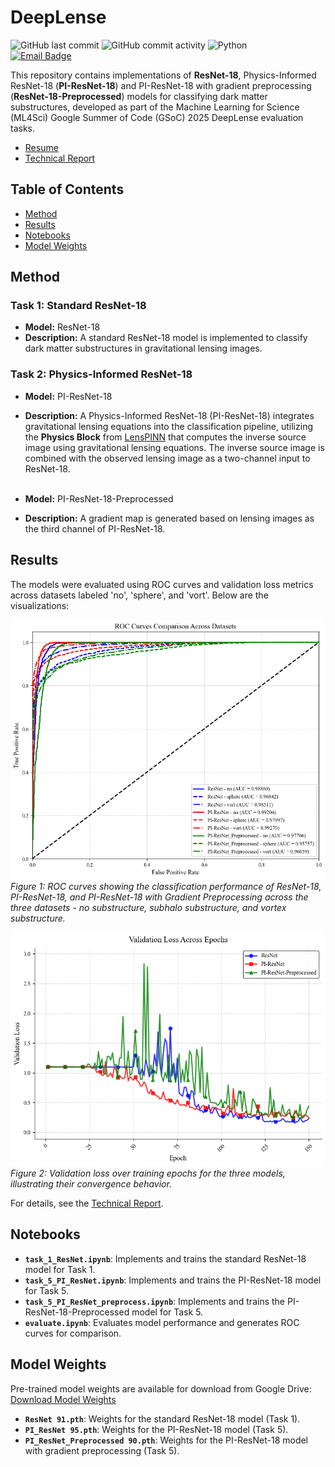 # DeepLense

![GitHub last commit](https://img.shields.io/github/last-commit/bsyh/DeepLense)  ![GitHub commit activity](https://img.shields.io/github/commit-activity/t/bsyh/DeepLense)  ![Python](https://img.shields.io/badge/Python-3.8%2B-blue)\
[![Email Badge](https://img.shields.io/badge/Email-Contact_Me-green?style=flat-square&logo=gmail&logoColor=FFFFFF&labelColor=3A3B3C&color=0078D4)](mailto:hu.shouyue@outlook.com)  

This repository contains implementations of **ResNet-18**, Physics-Informed ResNet-18 (**PI-ResNet-18**) and PI-ResNet-18 with gradient preprocessing (**ResNet-18-Preprocessed**) models for classifying dark matter substructures, developed as part of the Machine Learning for Science (ML4Sci) Google Summer of Code (GSoC) 2025 DeepLense evaluation tasks.

- [Resume](doc/resume_bruce_hu.pdf)  
- [Technical Report](doc/report.pdf)  

## Table of Contents
- [Method](#method)
- [Results](#results)
- [Notebooks](#notebooks)
- [Model Weights](#model-weights)

## Method
 
### Task 1: Standard ResNet-18
- **Model:** ResNet-18  
- **Description:** A standard ResNet-18 model is implemented to classify dark matter substructures in gravitational lensing images. 

### Task 2: Physics-Informed ResNet-18
- **Model:** PI-ResNet-18  
- **Description:** A Physics-Informed ResNet-18 (PI-ResNet-18) integrates gravitational lensing equations into the classification pipeline, utilizing the **Physics Block** from [LensPINN](https://github.com/ML4SCI/DeepLense/blob/main/DeepLense_Physics_Informed_Neural_Network_for_Dark_Matter_Morphology_Ashutosh_Ojha/Notebooks/lenspinn.ipynb) that computes the inverse source image using gravitational lensing equations. The inverse source image is combined with the observed lensing image as a two-channel input to ResNet-18. <br><br> 

- **Model:** PI-ResNet-18-Preprocessed
- **Description:** A gradient map is generated based on lensing images as the third channel of PI-ResNet-18.


## Results
The models were evaluated using ROC curves and validation loss metrics across datasets labeled 'no', 'sphere', and 'vort'. Below are the visualizations:

![ROC Curves](doc/ROC.png)  
*Figure 1: ROC curves showing the classification performance of ResNet-18, PI-ResNet-18, and PI-ResNet-18 with Gradient Preprocessing across the three datasets - no substructure, subhalo substructure, and vortex substructure.*

![Validation Loss](doc/val_loss_epoch.png)  
*Figure 2: Validation loss over training epochs for the three models, illustrating their convergence behavior.*

For details, see the [Technical Report](doc/report.pdf).

## Notebooks
- **`task_1_ResNet.ipynb`**: Implements and trains the standard ResNet-18 model for Task 1.  
- **`task_5_PI_ResNet.ipynb`**: Implements and trains the PI-ResNet-18 model for Task 5.  
- **`task_5_PI_ResNet_preprocess.ipynb`**: Implements and trains the PI-ResNet-18-Preprocessed model for Task 5.  
- **`evaluate.ipynb`**: Evaluates model performance and generates ROC curves for comparison.

## Model Weights
Pre-trained model weights are available for download from Google Drive:  
[Download Model Weights](https://drive.google.com/file/d/1D8sW_VU_S3X1Rk6sWX3rBKcFelpYo-uP/view?usp=sharing)  

- **`ResNet 91.pth`**: Weights for the standard ResNet-18 model (Task 1).  
- **`PI_ResNet 95.pth`**: Weights for the PI-ResNet-18 model (Task 5).  
- **`PI_ResNet_Preprocessed 90.pth`**: Weights for the PI-ResNet-18 model with gradient preprocessing (Task 5).
